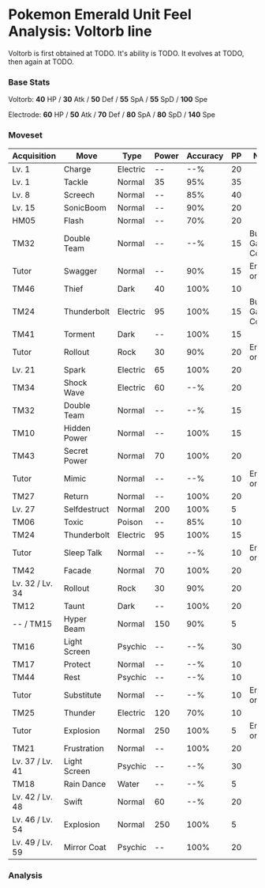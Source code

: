 # Pokemon Emerald Unit Feel Analysis: Voltorb line

Voltorb is first obtained at TODO. It's ability is TODO. It evolves at TODO, then again at TODO.

### Base Stats

Voltorb: **40** HP / **30** Atk / **50** Def / **55** SpA / **55** SpD / **100** Spe

Electrode: **60** HP / **50** Atk / **70** Def / **80** SpA / **80** SpD / **140** Spe

### Moveset

|Acquisition    |Move        |Type    |Power|Accuracy|PP |Notes                    |
|---            |---         |---     |---  |---     |---|---                      |
|Lv. 1          |Charge      |Electric|--   |--%     |20 |                         |
|Lv. 1          |Tackle      |Normal  |35   |95%     |35 |                         |
|Lv. 8          |Screech     |Normal  |--   |85%     |40 |                         |
|Lv. 15         |SonicBoom   |Normal  |--   |90%     |20 |                         |
|HM05           |Flash       |Normal  |--   |70%     |20 |                         |
|TM32           |Double Team |Normal  |--   |--%     |15 |Buy at Game Corner       |
|Tutor          |Swagger     |Normal  |--   |90%     |15 |Emerald only             |
|TM46           |Thief       |Dark    |40   |100%    |10 |                         |
|TM24           |Thunderbolt |Electric|95   |100%    |15 |Buy at Game Corner       |
|TM41           |Torment     |Dark    |--   |100%    |15 |                         |
|Tutor          |Rollout     |Rock    |30   |90%     |20 |Emerald only             |
|Lv. 21         |Spark       |Electric|65   |100%    |20 |                         |
|TM34           |Shock Wave  |Electric|60   |--%     |20 |                         |
|TM32           |Double Team |Normal  |--   |--%     |15 |                         |
|TM10           |Hidden Power|Normal  |--   |100%    |15 |                         |
|TM43           |Secret Power|Normal  |70   |100%    |20 |                         |
|Tutor          |Mimic       |Normal  |--   |--%     |10 |Emerald only             |
|TM27           |Return      |Normal  |--   |100%    |20 |                         |
|Lv. 27         |Selfdestruct|Normal  |200  |100%    |5  |                         |
|TM06           |Toxic       |Poison  |--   |85%     |10 |                         |
|TM24           |Thunderbolt |Electric|95   |100%    |15 |                         |
|Tutor          |Sleep Talk  |Normal  |--   |--%     |10 |Emerald only             |
|TM42           |Facade      |Normal  |70   |100%    |20 |                         |
|Lv. 32 / Lv. 34|Rollout     |Rock    |30   |90%     |20 |                         |
|TM12           |Taunt       |Dark    |--   |100%    |20 |                         |
|-- / TM15      |Hyper Beam  |Normal  |150  |90%     |5  |                         |
|TM16           |Light Screen|Psychic |--   |--%     |30 |                         |
|TM17           |Protect     |Normal  |--   |--%     |10 |                         |
|TM44           |Rest        |Psychic |--   |--%     |10 |                         |
|Tutor          |Substitute  |Normal  |--   |--%     |10 |Emerald only             |
|TM25           |Thunder     |Electric|120  |70%     |10 |                         |
|Tutor          |Explosion   |Normal  |250  |100%    |5  |Emerald only             |
|TM21           |Frustration |Normal  |--   |100%    |20 |                         |
|Lv. 37 / Lv. 41|Light Screen|Psychic |--   |--%     |30 |                         |
|TM18           |Rain Dance  |Water   |--   |--%     |5  |                         |
|Lv. 42 / Lv. 48|Swift       |Normal  |60   |--%     |20 |                         |
|Lv. 46 / Lv. 54|Explosion   |Normal  |250  |100%    |5  |                         |
|Lv. 49 / Lv. 59|Mirror Coat |Psychic |--   |100%    |20 |                         |

### Analysis